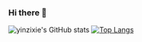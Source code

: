### Hi there 👋

<!--
**yinzixie/yinzixie** is a ✨ _special_ ✨ repository because its `README.md` (this file) appears on your GitHub profile.

Here are some ideas to get you started:

- 🔭 I’m currently working on ...
- 🌱 I’m currently learning ...
- 👯 I’m looking to collaborate on ...
- 🤔 I’m looking for help with ...
- 💬 Ask me about ...
- 📫 How to reach me: ...
- 😄 Pronouns: ...
- ⚡ Fun fact: ...
-->
![yinzixie's GitHub stats](https://github-readme-stats-yinzixie.vercel.app/api?username=yinzixie&count_private=true&show_icons=true&include_all_commits=true&theme=dark&exclude_repo=Gakki)
[![Top Langs](https://github-readme-stats-yinzixie.vercel.app/api/top-langs?username=yinzixie&layout=compact&bg_color=transparent&title_color=abd200&text_color=3fb950&hide_border=1&langs_count=10)](https://github.com/yinzixie)
